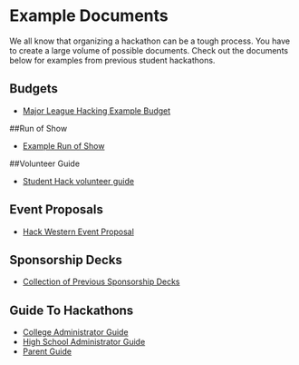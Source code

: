 # Example Documents

We all know that organizing a hackathon can be a tough process. You have to create a large volume of possible documents. Check out the documents below for examples from previous student hackathons.

## Budgets
- [Major League Hacking Example Budget](https://docs.google.com/spreadsheets/d/1ADKWatCbC3AhBKlyWOtVSqMcD6O6Y3FcwMTZwynPwDA/edit)

##Run of Show
- [Example Run of Show](https://docs.google.com/spreadsheets/d/1e2B4-AYUU3Y0xFmiTGLYfRosP2IdXxF1Ud5GvGh-6cE/edit?usp=sharing)

##Volunteer Guide
- [Student Hack volunteer guide](https://github.com/MLH/mlh-hackathon-organizer-guide/blob/master/Organizer-Resources/StudentHack%20Volunteer%20Guide.docx?raw=true)

## Event Proposals
- [Hack Western Event Proposal](https://github.com/MLH/hackathon-organizer-guide/blob/master/Organizer-Resources/Event%20Proposal%20Deck%20for%20Western%20University.pdf)

## Sponsorship Decks
- [Collection of Previous Sponsorship Decks](https://github.com/MLH/hackathon-organizer-guide/blob/master/Organizer-Resources/Previous-Sponsorship-Decks)

## Guide To Hackathons
- [College Administrator Guide](https://mlh.io/college-administrator-hackathon-guide)
- [High School Administrator Guide](https://mlh.io/high-school-administrator-hackathon-guide)
- [Parent Guide](https://mlh.io/parent-hackathon-guide)
